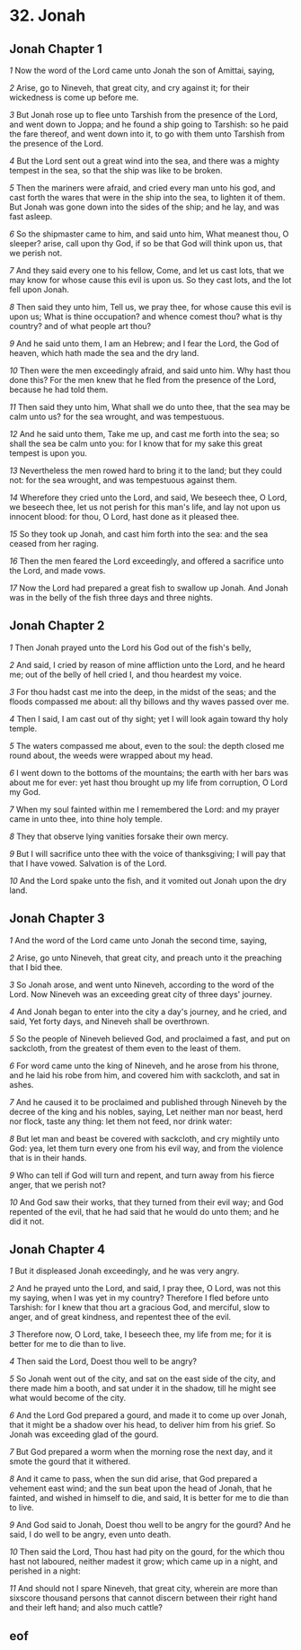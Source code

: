 
# 32. Jonah

## Jonah Chapter 1

*1* Now the word of the Lord came unto Jonah the son of Amittai, saying,

*2* Arise, go to Nineveh, that great city, and cry against it; for their wickedness is come up before me.

*3* But Jonah rose up to flee unto Tarshish from the presence of the Lord, and went down to Joppa; and he found a ship going to Tarshish: so he paid the fare thereof, and went down into it, to go with them unto Tarshish from the presence of the Lord.

*4* But the Lord sent out a great wind into the sea, and there was a mighty tempest in the sea, so that the ship was like to be broken.

*5* Then the mariners were afraid, and cried every man unto his god, and cast forth the wares that were in the ship into the sea, to lighten it of them. But Jonah was gone down into the sides of the ship; and he lay, and was fast asleep.

*6* So the shipmaster came to him, and said unto him, What meanest thou, O sleeper? arise, call upon thy God, if so be that God will think upon us, that we perish not.

*7* And they said every one to his fellow, Come, and let us cast lots, that we may know for whose cause this evil is upon us. So they cast lots, and the lot fell upon Jonah.

*8* Then said they unto him, Tell us, we pray thee, for whose cause this evil is upon us; What is thine occupation? and whence comest thou? what is thy country? and of what people art thou?

*9* And he said unto them, I am an Hebrew; and I fear the Lord, the God of heaven, which hath made the sea and the dry land.

*10* Then were the men exceedingly afraid, and said unto him. Why hast thou done this? For the men knew that he fled from the presence of the Lord, because he had told them.

*11* Then said they unto him, What shall we do unto thee, that the sea may be calm unto us? for the sea wrought, and was tempestuous.

*12* And he said unto them, Take me up, and cast me forth into the sea; so shall the sea be calm unto you: for I know that for my sake this great tempest is upon you.

*13* Nevertheless the men rowed hard to bring it to the land; but they could not: for the sea wrought, and was tempestuous against them.

*14* Wherefore they cried unto the Lord, and said, We beseech thee, O Lord, we beseech thee, let us not perish for this man's life, and lay not upon us innocent blood: for thou, O Lord, hast done as it pleased thee.

*15* So they took up Jonah, and cast him forth into the sea: and the sea ceased from her raging.

*16* Then the men feared the Lord exceedingly, and offered a sacrifice unto the Lord, and made vows.

*17* Now the Lord had prepared a great fish to swallow up Jonah. And Jonah was in the belly of the fish three days and three nights.


## Jonah Chapter 2

*1* Then Jonah prayed unto the Lord his God out of the fish's belly,

*2* And said, I cried by reason of mine affliction unto the Lord, and he heard me; out of the belly of hell cried I, and thou heardest my voice.

*3* For thou hadst cast me into the deep, in the midst of the seas; and the floods compassed me about: all thy billows and thy waves passed over me.

*4* Then I said, I am cast out of thy sight; yet I will look again toward thy holy temple.

*5* The waters compassed me about, even to the soul: the depth closed me round about, the weeds were wrapped about my head.

*6* I went down to the bottoms of the mountains; the earth with her bars was about me for ever: yet hast thou brought up my life from corruption, O Lord my God.

*7* When my soul fainted within me I remembered the Lord: and my prayer came in unto thee, into thine holy temple.

*8* They that observe lying vanities forsake their own mercy.

*9* But I will sacrifice unto thee with the voice of thanksgiving; I will pay that that I have vowed. Salvation is of the Lord.

*10* And the Lord spake unto the fish, and it vomited out Jonah upon the dry land.


## Jonah Chapter 3

*1* And the word of the Lord came unto Jonah the second time, saying,

*2* Arise, go unto Nineveh, that great city, and preach unto it the preaching that I bid thee.

*3* So Jonah arose, and went unto Nineveh, according to the word of the Lord. Now Nineveh was an exceeding great city of three days' journey.

*4* And Jonah began to enter into the city a day's journey, and he cried, and said, Yet forty days, and Nineveh shall be overthrown.

*5* So the people of Nineveh believed God, and proclaimed a fast, and put on sackcloth, from the greatest of them even to the least of them.

*6* For word came unto the king of Nineveh, and he arose from his throne, and he laid his robe from him, and covered him with sackcloth, and sat in ashes.

*7* And he caused it to be proclaimed and published through Nineveh by the decree of the king and his nobles, saying, Let neither man nor beast, herd nor flock, taste any thing: let them not feed, nor drink water:

*8* But let man and beast be covered with sackcloth, and cry mightily unto God: yea, let them turn every one from his evil way, and from the violence that is in their hands.

*9* Who can tell if God will turn and repent, and turn away from his fierce anger, that we perish not?

*10* And God saw their works, that they turned from their evil way; and God repented of the evil, that he had said that he would do unto them; and he did it not.


## Jonah Chapter 4

*1* But it displeased Jonah exceedingly, and he was very angry.

*2* And he prayed unto the Lord, and said, I pray thee, O Lord, was not this my saying, when I was yet in my country? Therefore I fled before unto Tarshish: for I knew that thou art a gracious God, and merciful, slow to anger, and of great kindness, and repentest thee of the evil.

*3* Therefore now, O Lord, take, I beseech thee, my life from me; for it is better for me to die than to live.

*4* Then said the Lord, Doest thou well to be angry?

*5* So Jonah went out of the city, and sat on the east side of the city, and there made him a booth, and sat under it in the shadow, till he might see what would become of the city.

*6* And the Lord God prepared a gourd, and made it to come up over Jonah, that it might be a shadow over his head, to deliver him from his grief. So Jonah was exceeding glad of the gourd.

*7* But God prepared a worm when the morning rose the next day, and it smote the gourd that it withered.

*8* And it came to pass, when the sun did arise, that God prepared a vehement east wind; and the sun beat upon the head of Jonah, that he fainted, and wished in himself to die, and said, It is better for me to die than to live.

*9* And God said to Jonah, Doest thou well to be angry for the gourd? And he said, I do well to be angry, even unto death.

*10* Then said the Lord, Thou hast had pity on the gourd, for the which thou hast not laboured, neither madest it grow; which came up in a night, and perished in a night:

*11* And should not I spare Nineveh, that great city, wherein are more than sixscore thousand persons that cannot discern between their right hand and their left hand; and also much cattle?


## eof
